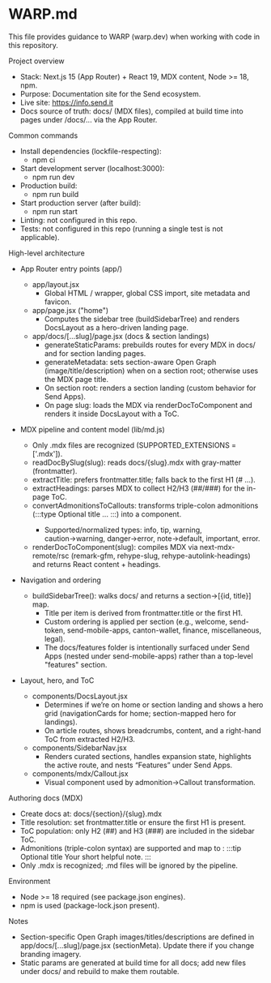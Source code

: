 # WARP.md

This file provides guidance to WARP (warp.dev) when working with code in this repository.

Project overview
- Stack: Next.js 15 (App Router) + React 19, MDX content, Node >= 18, npm.
- Purpose: Documentation site for the Send ecosystem.
- Live site: https://info.send.it
- Docs source of truth: docs/ (MDX files), compiled at build time into pages under /docs/... via the App Router.

Common commands
- Install dependencies (lockfile-respecting):
  - npm ci
- Start development server (localhost:3000):
  - npm run dev
- Production build:
  - npm run build
- Start production server (after build):
  - npm run start
- Linting: not configured in this repo.
- Tests: not configured in this repo (running a single test is not applicable).

High-level architecture
- App Router entry points (app/)
  - app/layout.jsx
    - Global HTML <html>/<body> wrapper, global CSS import, site metadata and favicon.
  - app/page.jsx ("home")
    - Computes the sidebar tree (buildSidebarTree) and renders DocsLayout as a hero-driven landing page.
  - app/docs/[...slug]/page.jsx (docs & section landings)
    - generateStaticParams: prebuilds routes for every MDX in docs/ and for section landing pages.
    - generateMetadata: sets section-aware Open Graph (image/title/description) when on a section root; otherwise uses the MDX page title.
    - On section root: renders a section landing (custom behavior for Send Apps).
    - On page slug: loads the MDX via renderDocToComponent and renders it inside DocsLayout with a ToC.

- MDX pipeline and content model (lib/md.js)
  - Only .mdx files are recognized (SUPPORTED_EXTENSIONS = ['.mdx']).
  - readDocBySlug(slug): reads docs/{slug}.mdx with gray-matter (frontmatter).
  - extractTitle: prefers frontmatter.title; falls back to the first H1 (# ...).
  - extractHeadings: parses MDX to collect H2/H3 (##/###) for the in-page ToC.
  - convertAdmonitionsToCallouts: transforms triple-colon admonitions (:::type Optional title ... :::) into a <Callout> component.
    - Supported/normalized types: info, tip, warning, caution→warning, danger→error, note→default, important, error.
  - renderDocToComponent(slug): compiles MDX via next-mdx-remote/rsc (remark-gfm, rehype-slug, rehype-autolink-headings) and returns React content + headings.

- Navigation and ordering
  - buildSidebarTree(): walks docs/ and returns a section→[{id, title}] map.
    - Title per item is derived from frontmatter.title or the first H1.
    - Custom ordering is applied per section (e.g., welcome, send-token, send-mobile-apps, canton-wallet, finance, miscellaneous, legal).
    - The docs/features folder is intentionally surfaced under Send Apps (nested under send-mobile-apps) rather than a top-level "features" section.

- Layout, hero, and ToC
  - components/DocsLayout.jsx
    - Determines if we’re on home or section landing and shows a hero grid (navigationCards for home; section-mapped hero for landings).
    - On article routes, shows breadcrumbs, content, and a right-hand ToC from extracted H2/H3.
  - components/SidebarNav.jsx
    - Renders curated sections, handles expansion state, highlights the active route, and nests “Features” under Send Apps.
  - components/mdx/Callout.jsx
    - Visual component used by admonition→Callout transformation.

Authoring docs (MDX)
- Create docs at: docs/{section}/{slug}.mdx
- Title resolution: set frontmatter.title or ensure the first H1 is present.
- ToC population: only H2 (##) and H3 (###) are included in the sidebar ToC.
- Admonitions (triple-colon syntax) are supported and map to <Callout>:
  :::tip Optional title
  Your short helpful note.
  :::
- Only .mdx is recognized; .md files will be ignored by the pipeline.

Environment
- Node >= 18 required (see package.json engines).
- npm is used (package-lock.json present).

Notes
- Section-specific Open Graph images/titles/descriptions are defined in app/docs/[...slug]/page.jsx (sectionMeta). Update there if you change branding imagery.
- Static params are generated at build time for all docs; add new files under docs/ and rebuild to make them routable.
